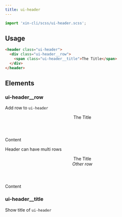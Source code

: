 ```yaml
---
title: ui-header
---
```


```js
import 'xin-cli/scss/ui-header.scss';
```

## Usage

```html
<header class="ui-header">
  <div class="ui-header__row">
    <span class="ui-header__title">The Title</span>
  </div>
</header>
```

## Elements

### ui-header__row

Add row to `ui-header`

<div class="ui-panel" style="padding: 0">
  <header class="ui-header">
    <div class="ui-header__row">
      <span class="ui-header__title">The Title</span>
    </div>
  </header>

  <div class="ui-padding">
    <p>Content</p>
  </div>
</div>

Header can have multi rows

<div class="ui-panel" style="padding: 0">
  <header class="ui-header">
    <div class="ui-header__row">
      <span class="ui-header__title">The Title</span>
    </div>
    <div class="ui-header__row ui-hpadding" style="font-style: italic">
      Other row
    </div>
  </header>

  <div class="ui-padding">
    <p>Content</p>
  </div>
</div>

### ui-header__title

Show title of `ui-header`
